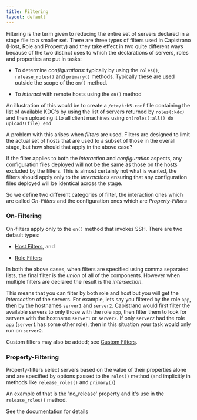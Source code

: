 ```yaml
---
title: Filtering
layout: default
---
```


Filtering is the term given to reducing the entire set of servers declared in a stage file
to a smaller set. There are three types of filters used in Capistrano (Host, Role and
Property) and they take effect in two quite different ways because of the two distinct
uses to which the declarations of servers, roles and properties are put in tasks:

* To determine _configurations_: typically by using the `roles()`, `release_roles()` and
  `primary()` methods. Typically these are used outside the scope of the `on()` method.

* To _interact_ with remote hosts using the `on()` method

An illustration of this would be to create a `/etc/krb5.conf` file containing the list of
available KDC's by using the list of servers returned by `roles(:kdc)` and then uploading
it to all client machines using `on(roles(:all)) do upload!(file) end`

A problem with this arises when _filters_ are used. Filters are designed to limit the
actual set of hosts that are used to a subset of those in the overall stage, but how
should that apply in the above case?

If the filter applies to both the _interaction_ and _configuration_ aspects, any configuration
files deployed will not be the same as those on the hosts excluded by the filters. This is
almost certainly not what is wanted, the filters should apply only to the _interactions_
ensuring that any configuration files deployed will be identical across the stage.

So we define two different categories of filter, the interaction ones which are called _On-Filters_
and the configuration ones which are _Property-Filters_

### On-Filtering

On-filters apply only to the `on()` method that invokes SSH. There are two default types:

* [Host Filters](/documentation/advanced-features/host-filtering/), and

* [Role Filters](/documentation/advanced-features/role-filtering/)


In both the above cases, when filters are specified using comma separated lists, the final
filter is the _union_ of all of the components. However when multiple filters are declared
the result is the _intersection_.

This means that you can filter by both role and host but you will get the _intersection_
of the servers. For example, lets say you filtered by the role `app`, then by
the hostnames `server1` and `server2`. Capistrano would first filter the
available servers to only those with the role `app`, then filter them
to look for servers with the hostname `server1` or `server2`. If only `server2`
had the role `app` (`server1` has some other role), then in this situation your
task would only run on `server2`.

Custom filters may also be added; see
[Custom Filters](/documentation/advanced-features/custom-filters/).

### Property-Filtering

Property-filters select servers based on the value of their properties alone and
are specified by options passed to the `roles()` method (and implicitly in methods
like `release_roles()` and `primary()`)

An example of that is the 'no_release' property and it's use in the `release_roles()` method.

See the [documentation](/documentation/advanced-features/property-filtering/) for
details
